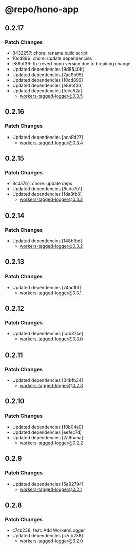# @repo/hono-app

## 0.2.17

### Patch Changes

- 8432257: chore: rename build script
- 10cd896: chore: update dependencies
- e89bf36: fix: revert hono version due to breaking change
- Updated dependencies [9d8540b]
- Updated dependencies [7ae8b95]
- Updated dependencies [10cd896]
- Updated dependencies [e89bf36]
- Updated dependencies [fdec52a]
  - workers-tagged-logger@0.3.5

## 0.2.16

### Patch Changes

- Updated dependencies [aca9d27]
  - workers-tagged-logger@0.3.4

## 0.2.15

### Patch Changes

- 8cda7b1: chore: update deps
- Updated dependencies [8cda7b1]
- Updated dependencies [1da8fb8]
  - workers-tagged-logger@0.3.3

## 0.2.14

### Patch Changes

- Updated dependencies [148bfbd]
  - workers-tagged-logger@0.3.2

## 0.2.13

### Patch Changes

- Updated dependencies [74ac1bf]
  - workers-tagged-logger@0.3.1

## 0.2.12

### Patch Changes

- Updated dependencies [cdb374e]
  - workers-tagged-logger@0.3.0

## 0.2.11

### Patch Changes

- Updated dependencies [34bfb34]
  - workers-tagged-logger@0.2.3

## 0.2.10

### Patch Changes

- Updated dependencies [10b04a0]
- Updated dependencies [eefec7d]
- Updated dependencies [2a9ba5a]
  - workers-tagged-logger@0.2.2

## 0.2.9

### Patch Changes

- Updated dependencies [5a92794]
  - workers-tagged-logger@0.2.1

## 0.2.8

### Patch Changes

- c7cb238: feat: Add WorkersLogger
- Updated dependencies [c7cb238]
  - workers-tagged-logger@0.2.0
